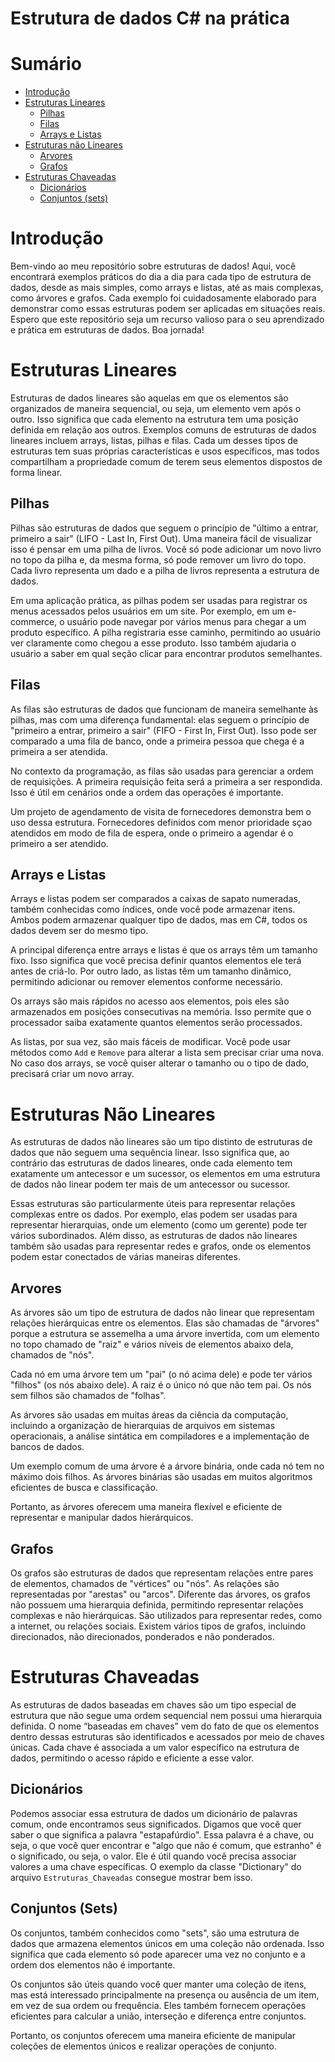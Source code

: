 # Estrutura de dados C# na prática

# Sumário
- [Introdução](#introdução)
- [Estruturas Lineares](#estruturas-lineares)
    - [Pilhas](#pilhas)
    - [Filas](#filas)
    - [Arrays e Listas](#arrays-e-listas)
- [Estruturas não Lineares](#estruturas-não-lineares)
    - [Arvores](#arvores)
    - [Grafos](#grafos)
- [Estruturas Chaveadas](#estruturas-chaveadas)
    - [Dicionários]()
    - [Conjuntos (sets)]()

# Introdução
Bem-vindo ao meu repositório sobre estruturas de dados! Aqui, você encontrará exemplos práticos do dia a dia para cada tipo de estrutura de dados, desde as mais simples, como arrays e listas, até as mais complexas, como árvores e grafos. Cada exemplo foi cuidadosamente elaborado para demonstrar como essas estruturas podem ser aplicadas em situações reais. Espero que este repositório seja um recurso valioso para o seu aprendizado e prática em estruturas de dados. Boa jornada!

# Estruturas Lineares
Estruturas de dados lineares são aquelas em que os elementos são organizados de maneira sequencial, ou seja, um elemento vem após o outro. Isso significa que cada elemento na estrutura tem uma posição definida em relação aos outros. Exemplos comuns de estruturas de dados lineares incluem arrays, listas, pilhas e filas. Cada um desses tipos de estruturas tem suas próprias características e usos específicos, mas todos compartilham a propriedade comum de terem seus elementos dispostos de forma linear.

## Pilhas
Pilhas são estruturas de dados que seguem o princípio de "último a entrar, primeiro a sair" (LIFO - Last In, First Out). Uma maneira fácil de visualizar isso é pensar em uma pilha de livros. Você só pode adicionar um novo livro no topo da pilha e, da mesma forma, só pode remover um livro do topo. Cada livro representa um dado e a pilha de livros representa a estrutura de dados.

Em uma aplicação prática, as pilhas podem ser usadas para registrar os menus acessados pelos usuários em um site. Por exemplo, em um e-commerce, o usuário pode navegar por vários menus para chegar a um produto específico. A pilha registraria esse caminho, permitindo ao usuário ver claramente como chegou a esse produto. Isso também ajudaria o usuário a saber em qual seção clicar para encontrar produtos semelhantes.

## Filas
As filas são estruturas de dados que funcionam de maneira semelhante às pilhas, mas com uma diferença fundamental: elas seguem o princípio de "primeiro a entrar, primeiro a sair" (FIFO - First In, First Out). Isso pode ser comparado a uma fila de banco, onde a primeira pessoa que chega é a primeira a ser atendida.

No contexto da programação, as filas são usadas para gerenciar a ordem de requisições. A primeira requisição feita será a primeira a ser respondida. Isso é útil em cenários onde a ordem das operações é importante.

Um projeto de agendamento de visita de fornecedores demonstra bem o uso dessa estrutura. Fornecedores definidos com menor prioridade sçao atendidos em modo de fila de espera, onde o primeiro a agendar é o primeiro a ser atendido.

## Arrays e Listas
Arrays e listas podem ser comparados a caixas de sapato numeradas, também conhecidas como índices, onde você pode armazenar itens. Ambos podem armazenar qualquer tipo de dados, mas em C#, todos os dados devem ser do mesmo tipo.

A principal diferença entre arrays e listas é que os arrays têm um tamanho fixo. Isso significa que você precisa definir quantos elementos ele terá antes de criá-lo. Por outro lado, as listas têm um tamanho dinâmico, permitindo adicionar ou remover elementos conforme necessário.

Os arrays são mais rápidos no acesso aos elementos, pois eles são armazenados em posições consecutivas na memória. Isso permite que o processador saiba exatamente quantos elementos serão processados.

As listas, por sua vez, são mais fáceis de modificar. Você pode usar métodos como `Add` e `Remove` para alterar a lista sem precisar criar uma nova. No caso dos arrays, se você quiser alterar o tamanho ou o tipo de dado, precisará criar um novo array.

# Estruturas Não Lineares
As estruturas de dados não lineares são um tipo distinto de estruturas de dados que não seguem uma sequência linear. Isso significa que, ao contrário das estruturas de dados lineares, onde cada elemento tem exatamente um antecessor e um sucessor, os elementos em uma estrutura de dados não linear podem ter mais de um antecessor ou sucessor.

Essas estruturas são particularmente úteis para representar relações complexas entre os dados. Por exemplo, elas podem ser usadas para representar hierarquias, onde um elemento (como um gerente) pode ter vários subordinados. Além disso, as estruturas de dados não lineares também são usadas para representar redes e grafos, onde os elementos podem estar conectados de várias maneiras diferentes.

## Arvores
As árvores são um tipo de estrutura de dados não linear que representam relações hierárquicas entre os elementos. Elas são chamadas de "árvores" porque a estrutura se assemelha a uma árvore invertida, com um elemento no topo chamado de "raiz" e vários níveis de elementos abaixo dela, chamados de "nós".

Cada nó em uma árvore tem um "pai" (o nó acima dele) e pode ter vários "filhos" (os nós abaixo dele). A raiz é o único nó que não tem pai. Os nós sem filhos são chamados de "folhas".

As árvores são usadas em muitas áreas da ciência da computação, incluindo a organização de hierarquias de arquivos em sistemas operacionais, a análise sintática em compiladores e a implementação de bancos de dados.

Um exemplo comum de uma árvore é a árvore binária, onde cada nó tem no máximo dois filhos. As árvores binárias são usadas em muitos algoritmos eficientes de busca e classificação.

Portanto, as árvores oferecem uma maneira flexível e eficiente de representar e manipular dados hierárquicos.

## Grafos
Os grafos são estruturas de dados que representam relações entre pares de elementos, chamados de "vértices" ou "nós". As relações são representadas por "arestas" ou "arcos". Diferente das árvores, os grafos não possuem uma hierarquia definida, permitindo representar relações complexas e não hierárquicas. São utilizados para representar redes, como a internet, ou relações sociais. Existem vários tipos de grafos, incluindo direcionados, não direcionados, ponderados e não ponderados.

# Estruturas Chaveadas
As estruturas de dados baseadas em chaves são um tipo especial de estrutura que não segue uma ordem sequencial nem possui uma hierarquia definida. O nome “baseadas em chaves” vem do fato de que os elementos dentro dessas estruturas são identificados e acessados por meio de chaves únicas. Cada chave é associada a um valor específico na estrutura de dados, permitindo o acesso rápido e eficiente a esse valor.

## Dicionários
Podemos associar essa estrutura de dados um dicionário de palavras comum, onde encontramos seus significados. Digamos que você quer saber o que significa a palavra "estapafúrdio". Essa palavra é a chave, ou seja, o que você quer encontrar e "algo que não é comum, que estranho" é o significado, ou seja, o valor. Ele é útil quando você precisa associar valores a uma chave específicas. O exemplo da classe "Dictionary" do arquivo `Estruturas_Chaveadas` consegue mostrar bem isso.

## Conjuntos (Sets)
Os conjuntos, também conhecidos como "sets", são uma estrutura de dados que armazena elementos únicos em uma coleção não ordenada. Isso significa que cada elemento só pode aparecer uma vez no conjunto e a ordem dos elementos não é importante.

Os conjuntos são úteis quando você quer manter uma coleção de itens, mas está interessado principalmente na presença ou ausência de um item, em vez de sua ordem ou frequência. Eles também fornecem operações eficientes para calcular a união, interseção e diferença entre conjuntos.

Portanto, os conjuntos oferecem uma maneira eficiente de manipular coleções de elementos únicos e realizar operações de conjunto.